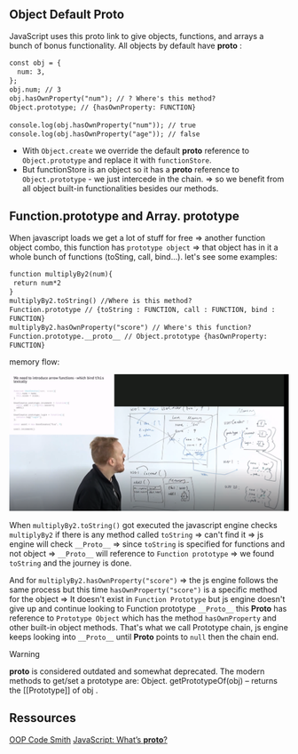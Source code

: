 ## Object Default **Proto**

JavaScript uses this proto link to give objects, functions, and arrays a bunch of bonus functionality. All objects by
default have **proto** :

```
const obj = {
  num: 3,
};
obj.num; // 3
obj.hasOwnProperty("num"); // ? Where's this method?
Object.prototype; // {hasOwnProperty: FUNCTION}

console.log(obj.hasOwnProperty("num")); // true
console.log(obj.hasOwnProperty("age")); // false
```

- With `Object.create` we override the default **proto** reference to `Object.prototype` and replace it with `functionStore`.
- But functionStore is an object so it has a **proto** reference to `Object.prototype` - we just intercede in the chain. => so we benefit from all object built-in functionalities besides our methods.

## Function.prototype and Array. prototype

When javascript loads we get a lot of stuff for free => another function object combo, this function has `prototype object` => that object has in it a whole bunch of functions (toSting, call, bind...). let's see some examples:

```
function multiplyBy2(num){
 return num*2
}
multiplyBy2.toString() //Where is this method?
Function.prototype // {toString : FUNCTION, call : FUNCTION, bind : FUNCTION}
multiplyBy2.hasOwnProperty("score") // Where's this function?
Function.prototype.__proto__ // Object.prototype {hasOwnProperty: FUNCTION}
```

memory flow:

![](images/img6.png?raw=true)

When `multiplyBy2.toString()` got executed the javascript engine checks `multiplyBy2` if there is any method called `toString` => can't find it => js engine will check `__Proto__` => since `toString` is specified for functions and not object => `__Proto__` will reference to `Function prototype` => we found `toString` and the journey is done.

And for `multiplyBy2.hasOwnProperty("score")` => the js engine follows the same process but this time `hasOwnProperty("score")` is a specific method for the object => It doesn't exist in `Function Prototype` but js engine doesn't give up and continue looking to Function prototype `__Proto__` this **Proto** has reference to `Prototype Object` which has the method `hasOwnProperty` and other built-in object methods.
That's what we call Prototype chain, js engine keeps looking into `__Proto__` until **Proto** points to `null` then the chain end.

> [!WARNING]  
> **proto** is considered outdated and somewhat deprecated. The modern methods to get/set a prototype are: Object. getPrototypeOf(obj) – returns the [[Prototype]] of obj .

## Ressources

[OOP Code Smith](https://csx.codesmith.io/units/object-oriented-programming)
[JavaScript: What’s **proto**?](https://medium.com/dev-proto/understanding-proto-in-javascript-c5a42647f04)
